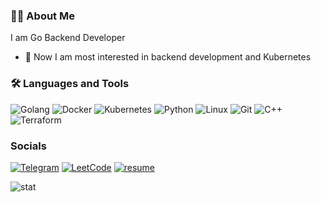 ### :man_technologist: About Me 

I am Go Backend Developer

- :telescope: Now I am most interested in backend development and Kubernetes

### :hammer_and_wrench: Languages and Tools
![Golang](https://img.shields.io/badge/-Go-090909?style=for-the-badge&logo=Go&logoColor=#F0E68C)
![Docker](https://img.shields.io/badge/-Docker-090909?style=for-the-badge&logo=Docker&logoColor=#FFA500)
![Kubernetes](https://img.shields.io/badge/-Kubernetes-090909?style=for-the-badge&logo=Kubernetes&logoColor=#F0E68C)
![Python](https://img.shields.io/badge/-Python-090909?style=for-the-badge&logo=Python&logoColor=#F0E68C)
![Linux](https://img.shields.io/badge/-Linux-090909?style=for-the-badge&logo=Linux&logoColor=#F5F5DC)
![Git](https://img.shields.io/badge/-Git-090909?style=for-the-badge&logo=Git&logoColor=#B22222)
![C++](https://img.shields.io/badge/-C++-090909?style=for-the-badge&logo=C%2b%2b&logoColor=6296CC)
![Terraform](https://img.shields.io/badge/-Terraform-090909?style=for-the-badge&logo=Terraform&logoColor=#F0E68C)


### Socials
[![Telegram](https://img.shields.io/badge/-Telegram-090909?style=for-the-badge&logo=telegram&logoColor=27A0D9)](https://t.me/Baldislayer)
[![LeetCode](https://img.shields.io/badge/LeetCode-000000?style=for-the-badge&logo=LeetCode&logoColor=#d16c06)](https://leetcode.com/BaldiSlayer/)
[![resume](https://img.shields.io/badge/-resume-090909?style=for-the-badge&logo=webpack&logoColor=#F0E68C)](https://disk.yandex.ru/i/CigiZJ4FhqDnWg)



![stat](https://github-readme-stats.vercel.app/api?username=BaldiSlayer&show_icons=true&include_all_commits=true&theme=github_dark)
